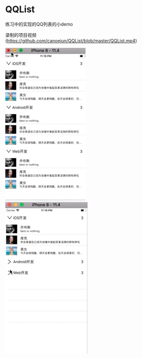 # QQList
练习中的实现的QQ列表的小demo

录制的项目视频(https://github.com/canoejun/QQList/blob/master/QQList.mp4)

![](https://github.com/canoejun/QQList/blob/master/1.png)
![](https://github.com/canoejun/QQList/blob/master/2.png)
